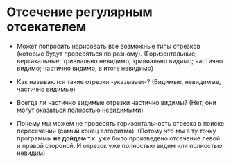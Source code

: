 # Отсечение регулярным отсекателем
* Может попросить нарисовать все возможные типы отрезков (которые будут проверяться по разному). 
(Горизонтальные; вертикальные; тривиально невидимо; тривиально видимо; частично видимо; частично видимо, в итоге невидимо)
* Как называются такие отрезки -указывает-? (Видимые, невидимые, частично видимые) 
* Всегда ли частично видимые отрезки частично видимы? (Нет, они могут оказаться полностью невидимыми)

* Почему мы можем не проверять горизонтальность отрезка в поиске пересечений (самый конец алгоритма).
(Потому что мы в ту точку программы **не дойдем** т.к. уже было произведено отсечение левой и правой стороной. 
И отрезок уже полностью видим или полностью невидим)
